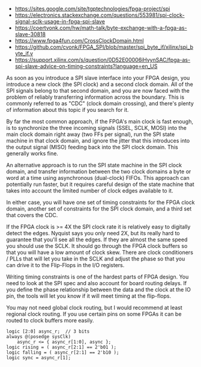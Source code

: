 - https://sites.google.com/site/tgptechnologies/fpga-project/spi
- https://electronics.stackexchange.com/questions/553981/spi-clock-signal-sclk-usage-in-fpga-spi-slave
- https://coertvonk.com/hw/math-talk/byte-exchange-with-a-fpga-as-slave-30818
- https://www.fpga4fun.com/CrossClockDomain.html
- https://github.com/cvonk/FPGA_SPI/blob/master/spi_byte_if/xilinx/spi_byte_if.v
- https://support.xilinx.com/s/question/0D52E00006iHvynSAC/fpga-as-spi-slave-advice-on-timing-constraints?language=en_US

As soon as you introduce a SPI slave interface into your FPGA design, you introduce a new clock (the SPI clock) and a second clock domain. All of the SPI signals belong to that second domain, and you are now faced with the problem of reliably transferring information across the boundary. This is commonly referred to as "CDC" (clock domain crossing), and there's plenty of information about this topic if you search for it.

By far the most common approach, if the FPGA's main clock is fast enough, is to synchronize the three incoming signals (SSEL, SCLK, MOSI) into the main clock domain right away (two FFs per signal), run the SPI state machine in that clock domain, and ignore the jitter that this introduces into the output signal (MISO) feeding back into the SPI clock domain. This generally works fine.

An alternative approach is to run the SPI state machine in the SPI clock domain, and transfer information between the two clock domains a byte or word at a time using asynchronous (dual-clock) FIFOs. This approach can potentially run faster, but it requires careful design of the state machine that takes into account the limited number of clock edges available to it.

In either case, you will have one set of timing constraints for the FPGA clock domain, another set of constraints for the SPI clock domain, and a third set that covers the CDC.

If the FPGA clock is >= 4X the SPI clock rate it is relatively easy to digitally detect the edges. Nyquist says you only need 2X, but its really hard to guarantee that you'll see all the edges. If they are almost the same speed you should use the SCLK. It should go through the FPGA clock buffers so that you will have a low amount of clock skew. There are clock conditioners / PLLs that will let you take in the SCLK and adjust the phase so that you can drive it to the Flip-Flops in the I/O registers.

Writing timing constraints is one of the hardest parts of FPGA design. You need to look at the SPI spec and also account for board routing delays. If you define the phase relationship between the data and the clock at the IO pin, the tools will let you know if it will meet timing at the flip-flops.

You may not need global clock routing, but I would recommend at least regional clock routing. If you use certain pins on some FPGAs it can be routed to clock buffers more easily.

```
logic [2:0] async_r;  // 3 bits
always @(posedge sysClk)
    async_r <= { async_r[1:0], async };
logic rising = ( async_r[2:1] == 2'b01 );
logic falling = ( async_r[2:1] == 2'b10 );
logic sync = async_r[1];
```